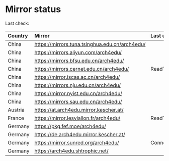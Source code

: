 <script src="./time.js"></script>
# Mirror status
Last check: <script type="text/javascript">localize(1748836434.3529892);</script>

|Country|Mirror|Last update|
|:------|:-----|:----------|
|China|https://mirrors.tuna.tsinghua.edu.cn/arch4edu/|<script type="text/javascript">localize(1748803480);</script>|
|China|https://mirrors.aliyun.com/arch4edu/|<script type="text/javascript">localize(1748760430);</script>|
|China|https://mirrors.bfsu.edu.cn/arch4edu/|<script type="text/javascript">localize(1748803480);</script>|
|China|https://mirrors.cernet.edu.cn/arch4edu/|ReadTimeout|
|China|https://mirror.iscas.ac.cn/arch4edu/|<script type="text/javascript">localize(1748803480);</script>|
|China|https://mirrors.nju.edu.cn/arch4edu/|<script type="text/javascript">localize(1748760430);</script>|
|China|https://mirror.nyist.edu.cn/arch4edu/|<script type="text/javascript">localize(1748760430);</script>|
|China|https://mirrors.sau.edu.cn/arch4edu/|<script type="text/javascript">localize(1731653531);</script>|
|Austria|https://at.arch4edu.mirror.kescher.at/|<script type="text/javascript">localize(1748803480);</script>|
|France|https://mirror.lesviallon.fr/arch4edu/|ReadTimeout|
|Germany|https://pkg.fef.moe/arch4edu/|<script type="text/javascript">localize(1748803480);</script>|
|Germany|https://de.arch4edu.mirror.kescher.at/|<script type="text/javascript">localize(1748803480);</script>|
|Germany|https://mirror.sunred.org/arch4edu/|ConnectionError|
|Germany|https://arch4edu.shtrophic.net/|<script type="text/javascript">localize(1748760430);</script>|

<script src="./tablefilter/tablefilter.js"></script>
<script src="./table.js"></script>